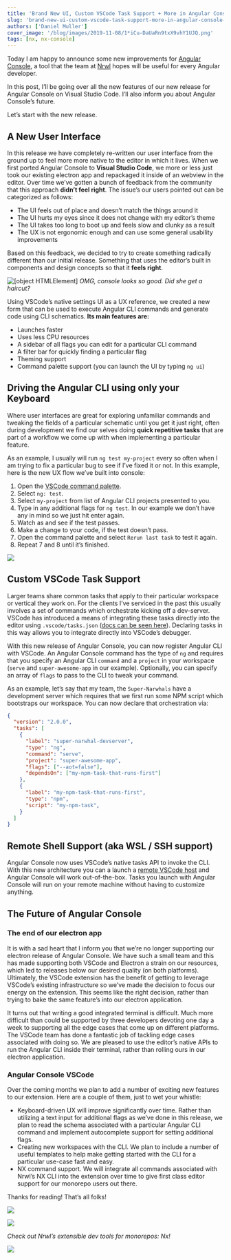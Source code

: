 ```yaml
---
title: 'Brand New UI, Custom VSCode Task Support + More in Angular Console 9.0!'
slug: 'brand-new-ui-custom-vscode-task-support-more-in-angular-console-9-0'
authors: ['Daniel Muller']
cover_image: '/blog/images/2019-11-08/1*iCu-DaUaRn9txX9vhY1UJQ.png'
tags: [nx, nx-console]
---
```


Today I am happy to announce some new improvements for [Angular Console](/getting-started/editor-setup), a tool that the team at [Nrwl](/company) hopes will be useful for every Angular developer.

In this post, I’ll be going over all the new features of our new release for Angular Console on Visual Studio Code. I’ll also inform you about Angular Console’s future.

Let’s start with the new release.

## A New User Interface

In this release we have completely re-written our user interface from the ground up to feel more more native to the editor in which it lives. When we first ported Angular Console to **Visual Studio Code**, we more or less just took our existing electron app and repackaged it inside of an webview in the editor. Over time we’ve gotten a bunch of feedback from the community that this approach **didn’t feel right**. The issue’s our users pointed out can be categorized as follows:

- The UI feels out of place and doesn’t match the things around it
- The UI hurts my eyes since it does not change with my editor’s theme
- The UI takes too long to boot up and feels slow and clunky as a result
- The UX is not ergonomic enough and can use some general usability improvements

Based on this feedback, we decided to try to create something radically different than our initial release. Something that uses the editor’s built in components and design concepts so that it **feels right**.

![[object HTMLElement]](/blog/images/2019-11-08/1*GIHiPoIyVTCI35wpYRgWog.avif)
_OMG, console looks so good. Did she get a haircut?_

Using VSCode’s native settings UI as a UX reference, we created a new form that can be used to execute Angular CLI commands and generate code using CLI schematics. **Its main features are:**

- Launches faster
- Uses less CPU resources
- A sidebar of all flags you can edit for a particular CLI command
- A filter bar for quickly finding a particular flag
- Theming support
- Command palette support (you can launch the UI by typing `ng ui`)

## Driving the Angular CLI using only your Keyboard

Where user interfaces are great for exploring unfamiliar commands and tweaking the fields of a particular schematic until you get it just right, often during development we find our selves doing **quick repetitive tasks** that are part of a workflow we come up with when implementing a particular feature.

As an example, I usually will run `ng test my-project` every so often when I am trying to fix a particular bug to see if I’ve fixed it or not. In this example, here is the new UX flow we’ve built into console:

1.  Open the [VSCode command palette](https://code.visualstudio.com/docs/getstarted/userinterface#_command-palette).
2.  Select `ng: test`.
3.  Select `my-project` from list of Angular CLI projects presented to you.
4.  Type in any additional flags for `ng test`. In our example we don’t have any in mind so we just hit enter again.
5.  Watch as and see if the test passes.
6.  Make a change to your code, if the test doesn’t pass.
7.  Open the command palette and select `Rerun last task` to test it again.
8.  Repeat 7 and 8 until it’s finished.

![](/blog/images/2019-11-08/1*BrwJVeN-AcZFXTsmLHJzkA.avif)

## Custom VSCode Task Support

Larger teams share common tasks that apply to their particular workspace or vertical they work on. For the clients I’ve serviced in the past this usually involves a set of commands which orchestrate kicking off a dev-server. VSCode has introduced a means of integrating these tasks directly into the editor using `.vscode/tasks.json` ([docs can be seen here](https://code.visualstudio.com/docs/editor/tasks#_custom-tasks)). Declaring tasks in this way allows you to integrate directly into VSCode’s debugger.

With this new release of Angular Console, you can now register Angular CLI with VSCode. An Angular Console command has the type of `ng` and requires that you specify an Angular CLI `command` and a `project` in your workspace (`serve` and `super-awesome-app` in our example). Optionally, you can specify an array of `flags` to pass to the CLI to tweak your command.

As an example, let’s say that my team, the `Super-Narwhals` have a development server which requires that we first run some NPM script which bootstraps our workspace. You can now declare that orchestration via:

```json
{
  "version": "2.0.0",
  "tasks": [
    {
      "label": "super-narwhal-devserver",
      "type": "ng",
      "command": "serve",
      "project": "super-awesome-app",
      "flags": ["--aot=false"],
      "dependsOn": ["my-npm-task-that-runs-first"]
    },
    {
      "label": "my-npm-task-that-runs-first",
      "type": "npm",
      "script": "my-npm-task",
    }
  ]
}
```

## Remote Shell Support (aka WSL / SSH support)

Angular Console now uses VSCode’s native tasks API to invoke the CLI. With this new architecture you can a launch a [remote VSCode host](https://code.visualstudio.com/docs/remote/remote-overview) and Angular Console will work out-of-the-box. Tasks you launch with Angular Console will run on your remote machine without having to customize anything.

## The Future of Angular Console

### The end of our electron app

It is with a sad heart that I inform you that we’re no longer supporting our electron release of Angular Console. We have such a small team and this has made supporting both VSCode and Electron a strain on our resources, which led to releases below our desired quality (on both platforms). Ultimately, the VSCode extension has the benefit of getting to leverage VSCode’s existing infrastructure so we’ve made the decision to focus our energy on the extension. This seems like the right decision, rather than trying to bake the same feature’s into our electron application.

It turns out that writing a good integrated terminal is difficult. Much more difficult than could be supported by three developers devoting one day a week to supporting all the edge cases that come up on different platforms. The VSCode team has done a fantastic job of tackling edge cases associated with doing so. We are pleased to use the editor’s native APIs to run the Angular CLI inside their terminal, rather than rolling ours in our electron application.

### Angular Console VSCode

Over the coming months we plan to add a number of exciting new features to our extension. Here are a couple of them, just to wet your whistle:

- Keyboard-driven UX will improve significantly over time. Rather than utilizing a text input for additional flags as we’ve done in this release, we plan to read the schema associated with a particular Angular CLI command and implement autocomplete support for setting additional flags.
- Creating new workspaces with the CLI. We plan to include a number of useful templates to help make getting started with the CLI for a particular use-case fast and easy.
- NX command support. We will integrate all commands associated with Nrwl’s NX CLI into the extension over time to give first class editor support for our monorepo users out there.

Thanks for reading! That’s all folks!

![](/blog/images/2019-11-08/0*WL5InnWDnAuqfbfZ.avif)


![](/blog/images/2019-11-08/0*sUuN-NoTZiZ4cg22.avif)

_Check out Nrwl’s extensible dev tools for monorepos: Nx!_

![](/blog/images/2019-11-08/1*pbElIZt9YeORNw8m142z6w.avif)
